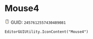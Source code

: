 # Mouse4
![](/img/Mouse4.png)
GUID: `2457612557430489081`
```
EditorGUIUtility.IconContent("Mouse4")
```
